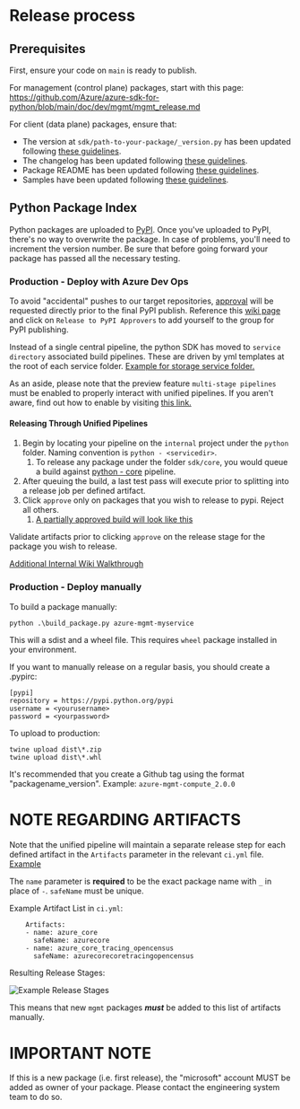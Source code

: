 # Release process

## Prerequisites
First, ensure your code on `main` is ready to publish.

For management (control plane) packages, start with this page: https://github.com/Azure/azure-sdk-for-python/blob/main/doc/dev/mgmt/mgmt_release.md

For client (data plane) packages, ensure that:
- The version at `sdk/path-to-your-package/_version.py` has been updated following [these guidelines](https://github.com/Azure/azure-sdk-for-python/blob/main/doc/dev/package_version/package_version_rule.md).
- The changelog has been updated following [these guidelines](https://azure.github.io/azure-sdk/policies_releases.html#change-logs).
- Package README has been updated following [these guidelines](https://review.learn.microsoft.com/en-us/help/platform/reference-document-sdk-client-libraries?branch=main#readme).
- Samples have been updated following [these guidelines](https://github.com/Azure/azure-sdk-for-python/blob/main/doc/dev/sample_guide.md).

## Python Package Index

Python packages are uploaded to [PyPI](https://pypi.org/). Once you've uploaded to PyPI, there's no way to overwrite the package. In case of problems, you'll need to increment the version number. Be sure that before going forward your package has passed all the necessary testing.

### Production - Deploy with Azure Dev Ops

To avoid "accidental" pushes to our target repositories, [approval](https://docs.microsoft.com/azure/devops/pipelines/release/approvals/approvals?view=azure-devops) will be requested directly prior to the final PyPI publish. Reference this [wiki page](https://aka.ms/python-approval-groups) and click on `Release to PyPI Approvers` to add yourself to the group for PyPI publishing.

Instead of a single central pipeline, the python SDK has moved to `service directory` associated build pipelines. These are driven by yml templates at the root of each service folder. [Example for storage service folder.](https://github.com/Azure/azure-sdk-for-python/blob/main/sdk/storage/ci.yml#L44)

As an aside, please note that the preview feature `multi-stage pipelines` must be enabled to properly interact with unified pipelines. If you aren't aware, find out how to enable by visiting [this link.](https://docs.microsoft.com/azure/devops/project/navigation/preview-features?view=azure-devops)

#### Releasing Through Unified Pipelines

1. Begin by locating your pipeline on the `internal` project under the `python` folder. Naming convention is `python - <servicedir>`.
    1. To release any package under the folder `sdk/core`, you would queue a build against [python - core](https://dev.azure.com/azure-sdk/internal/_build?definitionId=983&_a=summary) pipeline.
2. After queuing the build, a last test pass will execute prior to splitting into a release job per defined artifact.
3. Click `approve` only on packages that you wish to release to pypi. Reject all others.
    1. [A partially approved build will look like this](https://dev.azure.com/azure-sdk/internal/_build/results?buildId=176564&view=results)

Validate artifacts prior to clicking `approve` on the release stage for the package you wish to release.

[Additional Internal Wiki Walkthrough](https://dev.azure.com/azure-sdk/internal/_wiki/wikis/internal.wiki/69/Package-release-via-Unified-Pipelines)

### Production - Deploy manually

To build a package manually:
```
python .\build_package.py azure-mgmt-myservice
```

This will a sdist and a wheel file. This requires `wheel` package installed in your environment.

If you want to manually release on a regular basis, you should create a .pypirc:
```
[pypi]
repository = https://pypi.python.org/pypi
username = <yourusername>
password = <yourpassword>
```

To upload to production:
```
twine upload dist\*.zip
twine upload dist\*.whl
```

It's recommended that you create a Github tag using the format "packagename_version". Example: `azure-mgmt-compute_2.0.0`

# NOTE REGARDING ARTIFACTS
Note that the unified pipeline will maintain a separate release step for each defined artifact in the `Artifacts` parameter in the relevant `ci.yml` file. [Example](https://github.com/Azure/azure-sdk-for-python/blob/cffaa424f4198bae99033c8ab2474fe87fb2451a/sdk/storage/ci.yml#L44)

The `name` parameter is **required** to be the exact package name with `_` in place of `-`. `safeName` must be unique.

Example Artifact List in `ci.yml`:

```
    Artifacts:
    - name: azure_core
      safeName: azurecore
    - name: azure_core_tracing_opencensus
      safeName: azurecorecoretracingopencensus
```

Resulting Release Stages:

![Example Release Stages](./release_stage.png "Example Release Stages")

This means that new `mgmt` packages **_must_**  be added to this list of artifacts manually.

# IMPORTANT NOTE

If this is a new package (i.e. first release), the "microsoft" account MUST be added as owner of your package. Please contact the engineering system team to do so.
